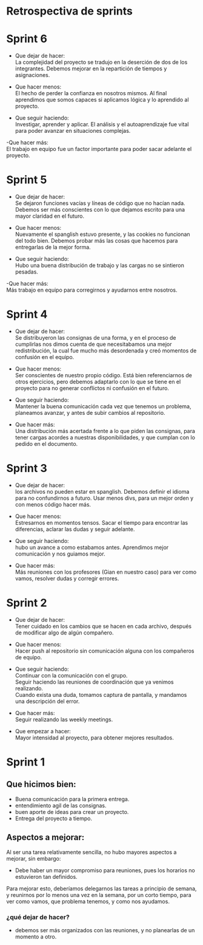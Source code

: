 # Retrospectiva de sprints

# Sprint 6

- Que dejar de hacer: <br>
La complejidad del proyecto se tradujo en la deserción de dos de los integrantes. Debemos mejorar en la repartición de tiempos y asignaciones.

- Que hacer menos: <br>
El hecho de perder la confianza en nosotros mismos. Al final aprendimos que somos capaces si aplicamos lógica y lo aprendido al proyecto.

- Que seguir haciendo: <br>
Investigar, aprender y aplicar. El análisis y el autoaprendizaje fue vital para poder avanzar en situaciones complejas.

-Que hacer más: <br>
El trabajo en equipo fue un factor importante para poder sacar adelante el proyecto.

# Sprint 5

- Que dejar de hacer: <br>
Se dejaron funciones vacías y líneas de código que no hacían nada. Debemos ser más conscientes con lo que dejamos escrito para una mayor claridad en el futuro.

- Que hacer menos: <br>
Nuevamente el spanglish estuvo presente, y las cookies no funcionan del todo bien. Debemos probar más las cosas que hacemos para entregarlas de la mejor forma.

- Que seguir haciendo: <br>
Hubo una buena distribución de trabajo y las cargas no se sintieron pesadas.

-Que hacer más: <br>
Más trabajo en equipo para corregirnos y ayudarnos entre nosotros.


# Sprint 4

- Que dejar de hacer: <br>
Se distribuyeron las consignas de una forma, y en el proceso de cumplirlas nos dimos cuenta de que necesitabamos una mejor redistribución, la cual fue mucho más desordenada y creó momentos de confusión en el equipo.

- Que hacer menos: <br>
Ser conscientes de nuestro propio código. Está bien referenciarnos de otros ejercicios, pero debemos adaptarlo con lo que se tiene en el proyecto para no generar conflictos ni confusión en el futuro.

- Que seguir haciendo: <br>
Mantener la buena comunicación cada vez que tenemos un problema, planeamos avanzar, y antes de subir cambios al repositorio. 

- Que hacer más: <br>
Una distribución más acertada frente a lo que piden las consignas, para tener cargas acordes a nuestras disponibilidades, y que cumplan con lo pedido en el documento.


# Sprint 3

- Que dejar de hacer: <br>
los archivos no pueden estar en spanglish. Debemos definir el idioma para no confundirnos a futuro.
Usar menos divs, para un mejor orden y con menos código hacer más.

- Que hacer menos: <br>
Estresarnos en momentos tensos. Sacar el tiempo para encontrar las diferencias, aclarar las dudas y seguir adelante.

- Que seguir haciendo: <br>
hubo un avance a como estabamos antes. Aprendimos mejor comunicación y nos guiamos mejor.

- Que hacer más: <br>
Más reuniones con los profesores (Gian en nuestro caso) para ver como vamos, resolver dudas y corregir errores.

# Sprint 2

- Que dejar de hacer: <br>
Tener cuidado en los cambios que se hacen en cada archivo, después de modificar algo de algún compañero.

- Que hacer menos: <br>
Hacer push al repositorio sin comunicación alguna con los compañeros de equipo.

- Que seguir haciendo: <br>
Continuar con la comunicación con el grupo. <br>
Seguir haciendo las reuniones de coordinación que ya venimos realizando. <br>
Cuando exista una duda, tomamos captura de pantalla, y mandamos una descripción del error.

- Que hacer más: <br>
Seguir realizando las weekly meetings.

- Que empezar a hacer: <br>
Mayor intensidad al proyecto, para obtener mejores resultados.

# Sprint 1

## Que hicimos bien:
- Buena comunicación para la primera entrega.
- entendimiento agil de las consignas.
- buen aporte de ideas para crear un proyecto.
- Entrega del proyecto a tiempo.

## Aspectos a mejorar:
Al ser una tarea relativamente sencilla, no hubo mayores aspectos a mejorar, sin embargo:
- Debe haber un mayor compromiso para reuniones, pues los horarios no estuvieron tan definidos.

Para mejorar esto, deberíamos delegarnos las tareas a principio de semana, y reunirnos por lo menos una vez en la semana, por un corto tiempo, para ver como vamos, 
que problema tenemos, y como nos ayudamos.

### ¿qué dejar de hacer?
- debemos ser más organizados con las reuniones, y no planearlas de un momento a otro.
